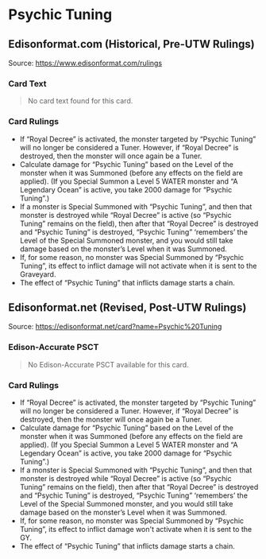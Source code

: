 # Psychic Tuning

## Edisonformat.com (Historical, Pre-UTW Rulings)

Source: https://www.edisonformat.com/rulings

### Card Text

> No card text found for this card.

### Card Rulings

*   If “Royal Decree” is activated, the monster targeted by “Psychic Tuning” will no longer be considered a Tuner. However, if “Royal Decree” is destroyed, then the monster will once again be a Tuner.
*   Calculate damage for “Psychic Tuning” based on the Level of the monster when it was Summoned (before any effects on the field are applied). (If you Special Summon a Level 5 WATER monster and “A Legendary Ocean” is active, you take 2000 damage for “Psychic Tuning”.)
*   If a monster is Special Summoned with “Psychic Tuning”, and then that monster is destroyed while “Royal Decree” is active (so “Psychic Tuning” remains on the field), then after that “Royal Decree” is destroyed and “Psychic Tuning” is destroyed, “Psychic Tuning” ‘remembers’ the Level of the Special Summoned monster, and you would still take damage based on the monster’s Level when it was Summoned.
*   If, for some reason, no monster was Special Summoned by “Psychic Tuning”, its effect to inflict damage will not activate when it is sent to the Graveyard.
*   The effect of “Psychic Tuning” that inflicts damage starts a chain.

## Edisonformat.net (Revised, Post-UTW Rulings)

Source: https://edisonformat.net/card?name=Psychic%20Tuning

### Edison-Accurate PSCT

> No Edison-Accurate PSCT available for this card.

### Card Rulings

*   If “Royal Decree” is activated, the monster targeted by “Psychic Tuning” will no longer be considered a Tuner. However, if “Royal Decree” is destroyed, then the monster will once again be a Tuner.
*   Calculate damage for “Psychic Tuning” based on the Level of the monster when it was Summoned (before any effects on the field are applied). (If you Special Summon a Level 5 WATER monster and “A Legendary Ocean” is active, you take 2000 damage for “Psychic Tuning”.)
*   If a monster is Special Summoned with “Psychic Tuning”, and then that monster is destroyed while “Royal Decree” is active (so “Psychic Tuning” remains on the field), then after that “Royal Decree” is destroyed and “Psychic Tuning” is destroyed, “Psychic Tuning” ‘remembers’ the Level of the Special Summoned monster, and you would still take damage based on the monster’s Level when it was Summoned.
*   If, for some reason, no monster was Special Summoned by “Psychic Tuning”, its effect to inflict damage won't activate when it is sent to the GY.
*   The effect of “Psychic Tuning” that inflicts damage starts a chain.
            
